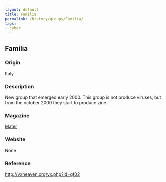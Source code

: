 ```yaml
---
layout: default
title: Familia
permalink: /history/groups/Familia/
tags:
- cyber
---
```


## Familia

### Origin
Italy

### Description
New group that emerged early 2000. This group is not produce viruses, but from the october 2000 they start to produce zine.

### Magazine
[Mater](http://vxheaven.org/vx.php?id=zm07)

### Website
None

### Reference
http://vxheaven.org/vx.php?id=gf02
